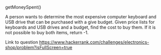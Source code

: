 getMoneySpent()

A person wants to determine the most expensive computer keyboard and USB drive that can be purchased with a give budget. Given price lists for keyboards and USB drives and a budget, find the cost to buy them. If it is not possible to buy both items, return -1.

Link to question https://www.hackerrank.com/challenges/electronics-shop/problem?isFullScreen=true